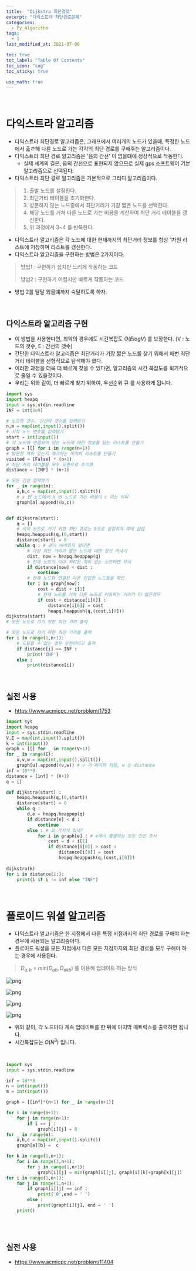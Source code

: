 ```yaml
---
title:  "Dijkstra 최단경로"
excerpt: "다익스트라 최단경로문제"
categories:
  - Py_Algorithm
tags:
  - 1
last_modified_at: 2021-07-06

toc: true
toc_label: "Table Of Contents"
toc_icon: "cog"
toc_sticky: true

use_math: true
---
```


<br>

# 다익스트라 알고리즘

- 다익스트라 최단경로 알고리즘은, 그래프에서 여러개의 노드가 있을때, 특정한 노드에서 춟ㄹ해 다른 노드로 가는 각각의 최단 경로를 구해주는 알고리즘이다. 
- 다익스트라 최단 경로 알고리즘은 '음의 간선' 이 없을떄에 정상적으로 작동한다.
  - 실제 세계의 길은, 음의 간선으로 표현되지 않으므로 실제 gps 소프트웨어 기본 알고리즘으로 선택된다. 
- 다익스트라 최단 경로 알고리즘은 기본적으로 그리디 알고리즘이다. 

> 1. 출발 노드를 설정한다.
> 2. 최단거리 테이블을 초기화한다.
> 3. 방문하지 않는 노드중에서 최단거리가 가장 짧은 노드를 선택한다.
> 4. 해당 노드를 거쳐 다른 노드로 가는 비용을 계산하여 최단 거리 테이블을 갱신한다.
> 5. 위 과정에서 3~4 를 반복한다. 

- 다익스트라 알고리즘은 각 노드에 대한 현재까지의 최단거리 정보를 항상 1차원 리스트에 저장하며 리스트를 갱신한다.
- 다익스트라 알고리즘을 구현하는 방법은 2가지이다. 

> 방법1 : 구현하기 쉽지만 느리게 작동하는 코드
>
> 방법2 : 구현하기 어렵지만 빠르게 작동하는 코드 

- 방법 2를 달달 외울떄까지 숙달하도록 하자. 

<BR>

## 다익스트라 알고리즘 구현

- 이 방법을 사용한다면, 최악의 경우에도 시간복잡도 $O(Elog V)$ 를 보장한다.  (V : 노드의 갯수, E : 간선의 갯수)
- 간단한 다익스트라 알고리즘은 최단거리가 가장 짧은 노드를 찾기 위해서 매번 최단 거리 테이블을 선형적으로 탐색해야 했다.
- 이러한 과정을 더욱 더 빠르게 찾을 수 있다면, 알고리즘의 시간 복잡도를 획기적으로 줄일 수 있을것이다. 
- 우리는 위와 같이, 더 빠르게 찾기 위하여, 우선순위 큐 를 사용하게 됩니다. 

```python
import sys
import heapq
input = sys.stdin.readline
INF = int(1e9)

# 노드의 갯수, 간선의 갯수를 입력받기
n,m = map(int,input().split())
# 시작 노드 번호를 입력받기
start = int(input())
# 각 노드에 연결되어 있는 노드에 대한 정보를 담는 리스트를 만들기
graph = [[] for i in range(n+1)]
# 방문한 적이 있는지 체크하는 목적의 리스트를 만들기
visited = [False] * (n+1)
# 최단 거리 테이블을 모두 무한으로 초기화
distance = [INF] * (n+1)

# 모든 간선 입력받기
for _ in range(m):
    a,b,c = map(int,input().split())
    # a 번 노드에서 b 번 노드로 가는 비용이 c 라는 의미
    graph[a].append((b,c))


def dijkstra(start):
    q = []
    # 시작 노드로 가기 위한 최단 경로는 0으로 설정하여 큐에 삽입
    heapq.heappush(q,(0,start))
    distance[start] = 0
    while q : # 큐가 비어있지 앟다면
        # 가장 최단 거리가 짧은 노드에 대한 정보 꺼내기
        dist, now = heapq.heappop(q)
        # 현재 노드가 이미 처리된 적이 있는 노드라면 무시
        if distance[now] < dist :
            continue
        # 현재 노드와 연결된 다른 인접한 노드들을 확인
        for i in graph[now]:
            cost = dist + i[1]
            # 현재 노드를 거쳐 다른 노드로 이동하는 거리가 더 짧은경우
            if cost < distance[i[0]] :
                distance[i[0]] = cost
                heapq.heappush(q,(cost,i[0]))
dijkstra(start)
# 모든 노드로 가기 위한 최단 거리 출력

# 모든 노드로 가기 위한 최단 거리를 출력
for i in range(1,n+1):
    # 도달할 수 없는 경우 무한이라고 출력
    if distance[i] == INF :
        print('INF')
    else :
        print(distance[i])
```

<br>

## 실전 사용

- <https://www.acmicpc.net/problem/1753>

```python
import sys
import heapq
input = sys.stdin.readline
V,E = map(int,input().split())
k = int(input())
graph = [[] for _ in range(V+1)]
for _ in range(E):
    u,v,w = map(int,input().split())
    graph[u].append((v,w)) # v 가 마지막 지점, w 는 distance
inf = 10**9
distance = [inf] * (V+1)
q = []

def dijkstra(start) :
    heapq.heappush(q,(0,start))
    distance[start] = 0
    while q :
        d,e = heapq.heappop(q)
        if distance[e] < d :
            continue
        else : # 오 가치가 있네?
            for i in graph[e] : # e에서 출발하는 모든 간선 조사
                cost = d + i[1]
                if distance[i[0]] > cost :
                    distance[i[0]] = cost
                    heapq.heappush(q,(cost,i[0]))
                    
dijkstra(k)
for i in distance[1:]:
    print(i if i != inf else "INF")
```

<br>

# 플로이드 워셜 알고리즘

- 다익스트라 알고리즘은 한 지점에서 다른 특정 지점까지의 최단 경로를 구해야 하는 경우에 사용되는 알고리즘이다.
- 플로이드 워셜을 모든 지점에서 다른 모든 지점까지의 최단 경로를 모두 구해야 하는 경우에 사용된다.

> $D_{a,b}$  = $min(D_{ab}, D_{akb})$ 를 이용해 업데이트 하는 방식

![png](/assets/images/Python/10_1.png)

![png](/assets/images/Python/10_2.png)

![png](/assets/images/Python/10_3.png)

![png](/assets/images/Python/10_4.png)

- 위와 같이, 각 노드마다 계속 업데이트를 한 뒤에 마지막 매트릭스를 출력하면 됩니다.
- 시간복잡도는 $O(N^3)$ 입니다. 

<br>

```python
import sys
input = sys.stdin.readline

inf = 10**9
n = int(input())
m = int(input())

graph = [[inf]*(n+1) for _ in range(n+1)]

for i in range(n+1):
    for j in range(n+1):
        if i == j :
            graph[i][j] = 0
for _ in range(m):
    a,b,c = map(int,input().split())
    graph[a][b] =  c

for k in range(1,n+1):
    for i in range(1,n+1):
        for j in range(1,n+1):
            graph[i][j] = min(graph[i][j], graph[i][k]+graph[k][j])
for i in range(1,n+1):
    for j in range(1,n+1):
        if graph[i][j] == inf :
            print('0',end = ' ')
        else :
            print(graph[i][j], end = ' ')
    print()
   
```

<br>

## 실전 사용

- <https://www.acmicpc.net/problem/11404>

